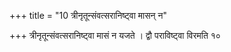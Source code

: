 +++
title = "10 त्रीनृतून्संवत्सरानिष्ट्वा मासन् न"

+++
त्रीनृतून्संवत्सरानिष्ट्वा मासं न यजते । द्वौ पराविष्ट्वा विरमति १०